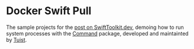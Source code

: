 # Docker Swift Pull

The sample projects for the [post on SwiftToolkit.dev](https://SwiftToolkit.dev/posts/command-package), demoing how to run system processes with the [Command](https://github.com/tuist/command) package, developed and maintainted by [Tuist](https://tuist.io).
